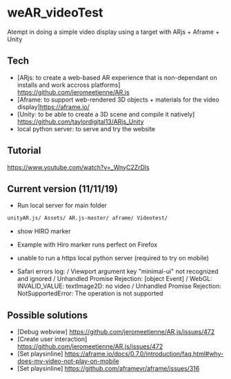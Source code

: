 # weAR_videoTest
Atempt in doing a simple video display using a target with ARjs + Aframe + Unity

## Tech
- [ARjs: to create a web-based AR experience that is non-dependant on installs and work accross platforms] https://github.com/jeromeetienne/AR.js
- [Aframe: to support web-rendered 3D objects + materials for the video display]https://aframe.io/
- [Unity: to be able to create a 3D scene and compile it natively] https://github.com/taylordigital13/ARjs_Unity
- local python server: to serve and try the website

## Tutorial
https://www.youtube.com/watch?v=_WnyC2ZrDls

## Current version (11/11/19)
- Run local server for main folder
```bash 
unityAR.js/ Assets/ AR.js-master/ aframe/ Videotest/ 
```
- show HIRO marker

- Example with Hiro marker runs perfect on Firefox
- unable to run a https local python server (required to try on mobile)
- Safari errors log:
/ Viewport argument key "minimal-ui" not recognized and ignored
/ Unhandled Promise Rejection: [object Event]
/ WebGL: INVALID_VALUE: textImage2D: no video
/ Unhandled Promise Rejection: NotSupportedError: The operation is not supported

## Possible solutions
- [Debug webview] https://github.com/jeromeetienne/AR.js/issues/472
- [Create user interaction] https://github.com/jeromeetienne/AR.js/issues/472
- [Set playsinline] https://aframe.io/docs/0.7.0/introduction/faq.html#why-does-my-video-not-play-on-mobile
- [Set playsinline] https://github.com/aframevr/aframe/issues/316

